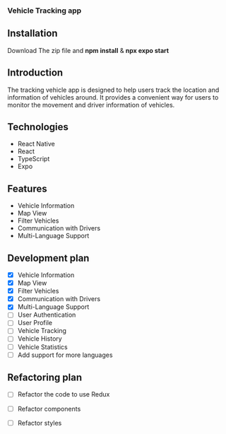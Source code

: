 ### Vehicle Tracking app

## Installation

Download The zip file and
**npm install** &
**npx expo start**

## Introduction

The tracking vehicle app is designed to help users track the location
and information of vehicles around.
It provides a convenient way for users to monitor the movement and driver information of vehicles.

## Technologies

- React Native
- React
- TypeScript
- Expo

## Features

- Vehicle Information
- Map View
- Filter Vehicles
- Communication with Drivers
- Multi-Language Support

## Development plan

- [x] Vehicle Information
- [x] Map View
- [x] Filter Vehicles
- [x] Communication with Drivers
- [x] Multi-Language Support
- [ ] User Authentication
- [ ] User Profile
- [ ] Vehicle Tracking
- [ ] Vehicle History
- [ ] Vehicle Statistics
- [ ] Add support for more languages

## Refactoring plan

- [ ] Refactor the code to use Redux
- [ ] Refactor components
- [ ] Refactor styles

